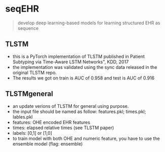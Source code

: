 # seqEHR
> develop deep learning-based models for learning structured EHR as sequence

## TLSTM
- this is a PyTorch implementation of TLSTM published in Patient Subtyping via Time-Aware LSTM Networks", KDD, 2017
- the implementation was validated using the sync data released in the original TLSTM repo. 
- The results we got on train is AUC of 0.958 and test is AUC of 0.916

## TLSTMgeneral
- an update verions of TLSTM for general using purpose.
- the input file should be named as follow: features.pkl; times.pkl; lables.pkl
- features: OHE encoded EHR features
- times: elapsed relative times (see TLSTM paper)
- labels: [0,1] or [1,0]
- to train model with both OHE and numeric feature, you have to use the ensemble model (flag: ensemble)